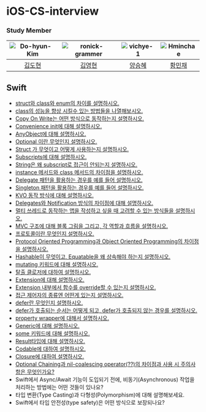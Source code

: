 # iOS-CS-interview


### Study Member

<div class="ios-developer">

| ![Do-hyun-Kim](https://avatars.githubusercontent.com/u/23008224?v=4) | ![ronick-grammer](https://avatars.githubusercontent.com/u/73280175?v=4) | ![vichye-1](https://avatars.githubusercontent.com/u/66904886?v=4) | ![Hminchae](https://avatars.githubusercontent.com/u/103357078?v=4) |
| :---------------------------------------------------------------------: | :-------------------------------------------------------------------: | :--------------------------------------------------------------------: | :-----------------------------------------------------------------: |
|               [김도현](https://github.com/Do-hyun-Kim)             |               [김영현](https://github.com/ronick-grammer)                |               [양승혜](https://github.com/vichye-1)               |                         [황민채](https://github.com/Hminchae)               |

</div>


## Swift
- [struct와 class와 enum의 차이를 설명하시오.](https://github.com/Apple-CS-interview/iOS-CS-intervew/issues/1)
- [class의 성능을 향상 시킬수 있는 방법들을 나열해보시오.](https://github.com/Apple-CS-interview/iOS-CS-intervew/issues/2)
- [Copy On Write는 어떤 방식으로 동작하는지 설명하시오.](https://github.com/Apple-CS-interview/iOS-CS-intervew/issues/3)
- [Convenience init에 대해 설명하시오.](https://github.com/Apple-CS-interview/iOS-CS-intervew/issues/4)
- [AnyObject에 대해 설명하시오.](https://github.com/Apple-CS-interview/iOS-CS-intervew/issues/5)
- [Optional 이란 무엇인지 설명하시오.](https://github.com/Apple-CS-interview/iOS-CS-intervew/issues/6)
- [Struct 가 무엇이고 어떻게 사용하는지 설명하시오.](https://github.com/Apple-CS-interview/iOS-CS-intervew/issues/7)
- [Subscripts에 대해 설명하시오.](https://github.com/Apple-CS-interview/iOS-CS-intervew/issues/8)
- [String은 왜 subscript로 접근이 안되는지 설명하시오.](https://github.com/Apple-CS-interview/iOS-CS-intervew/issues/9)
- [instance 메서드와 class 메서드의 차이점을 설명하시오.](https://github.com/Apple-CS-interview/iOS-CS-intervew/issues/10)
- [Delegate 패턴을 활용하는 경우를 예를 들어 설명하시오.](https://github.com/Apple-CS-interview/iOS-CS-intervew/issues/11)
- [Singleton 패턴을 활용하는 경우를 예를 들어 설명하시오.](https://github.com/Apple-CS-interview/iOS-CS-intervew/issues/12)
- [KVO 동작 방식에 대해 설명하시오.](https://github.com/Apple-CS-interview/iOS-CS-intervew/issues/13)
- [Delegates와 Notification 방식의 차이점에 대해 설명하시오.](https://github.com/Apple-CS-interview/iOS-CS-intervew/issues/14)
- [멀티 쓰레드로 동작하는 앱을 작성하고 싶을 때 고려할 수 있는 방식들을 설명하시오.](https://github.com/Apple-CS-interview/iOS-CS-intervew/issues/15)
- [MVC 구조에 대해 블록 그림을 그리고, 각 역할과 흐름을 설명하시오.](https://github.com/Apple-CS-interview/iOS-CS-intervew/issues/16)
- [프로토콜이란 무엇인지 설명하시오.](https://github.com/Apple-CS-interview/iOS-CS-intervew/issues/17)
- [Protocol Oriented Programming과 Object Oriented Programming의 차이점을 설명하시오.](https://github.com/Apple-CS-interview/iOS-CS-intervew/issues/18)
- [Hashable이 무엇이고, Equatable을 왜 상속해야 하는지 설명하시오.](https://github.com/Apple-CS-interview/iOS-CS-intervew/issues/19)
- [mutating 키워드에 대해 설명하시오.](https://github.com/Apple-CS-interview/iOS-CS-intervew/issues/20)
- [탈출 클로저에 대하여 설명하시오.](https://github.com/Apple-CS-interview/iOS-CS-intervew/issues/21)
- [Extension에 대해 설명하시오.](https://github.com/Apple-CS-interview/iOS-CS-intervew/issues/22)
- [Extension 내부에서 함수를 override할 수 있는지 설명하시오.](https://github.com/Apple-CS-interview/iOS-CS-intervew/issues/23)
- [접근 제어자의 종류엔 어떤게 있는지 설명하시오.](https://github.com/Apple-CS-interview/iOS-CS-intervew/issues/24)
- [defer란 무엇인지 설명하시오.](https://github.com/Apple-CS-interview/iOS-CS-intervew/issues/25)
- [defer가 호출되는 순서는 어떻게 되고, defer가 호출되지 않는 경우를 설명하시오.](https://github.com/Apple-CS-interview/iOS-CS-intervew/issues/26)
- [property wrapper에 대해서 설명하시오.](https://github.com/Apple-CS-interview/iOS-CS-intervew/issues/27)
- [Generic에 대해 설명하시오.](https://github.com/Apple-CS-interview/iOS-CS-intervew/issues/28)
- [some 키워드에 대해 설명하시오.](https://github.com/Apple-CS-interview/iOS-CS-intervew/issues/29)
- [Result타입에 대해 설명하시오.](https://github.com/Apple-CS-interview/iOS-CS-intervew/issues/30)
- [Codable에 대하여 설명하시오.](https://github.com/Apple-CS-interview/iOS-CS-intervew/issues/31)
- [Closure에 대하여 설명하시오.](https://github.com/Apple-CS-interview/iOS-CS-intervew/issues/32)
- [Optional Chaining과 nil-coalescing operator(??)의 차이점과 사용 시 주의사항은 무엇인가요?](https://github.com/Apple-CS-interview/iOS-CS-intervew/issues/33)
- Swift에서 Async/Await 기능이 도입되기 전에, 비동기(Asynchronous) 작업을 처리하는 방법에는 어떤 것들이 있나요?
- 타입 변환(Type Casting)과 다형성(Polymorphism)에 대해 설명해보세요.
- Swift에서 타입 안전성(type safety)은 어떤 방식으로 보장되나요?

